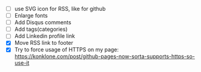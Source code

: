* [ ] use SVG icon for RSS, like for github
* [ ] Enlarge fonts
* [ ] Add Disqus comments
* [ ] Add tags(categories)
* [ ] Add Linkedin profile link
* [x] Move RSS link to footer
* [x] Try to force usage of HTTPS on my page: https://konklone.com/post/github-pages-now-sorta-supports-https-so-use-it
